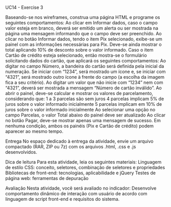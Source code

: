 UC14 - Exercise 3

Baseando-se nos wireframes, construa uma página HTML e programe os seguintes comportamentos:
Ao clicar em Informar dados, caso o campo valor esteja em branco, deverá ser emitido um alerta ou ser mostrada na página uma mensagem informando que o campo deve ser preenchido.
Ao clicar no botão Informar dados, tendo o item Pix selecionado, exibe-se um painel com as informações necessárias para Pix. Deve-se ainda mostrar o total aplicando 10% de desconto sobre o valor informado.
Caso o item Cartão de crédito esteja selecionado, então mostra-se o formulário solicitando dados do cartão, que aplicará os seguintes comportamentos:
Ao digitar no campo Número, a bandeira do cartão será definida pela inicial da numeração. Se iniciar com “1234”, será mostrado um ícone e, se iniciar com “4321”, será mostrado outro ícone à frente do campo (a escolha da imagem fica a seu critério).
Ao digitar um valor que não inicie com “1234” nem com “4321”, deverá ser mostrada a mensagem “Número de cartão inválido”.
Ao abrir o painel, deve-se calcular e mostrar os valores de parcelamento, considerando que:
1 a 3 parcelas são sem juros
4 parcelas implicam 5% de juros sobre o valor informado inicialmente
5 parcelas implicam em 10% de juros sobre o valor informado inicialmente
Ao selecionar uma opção no campo Parcelas, o valor Total abaixo do painel deve ser atualizado
Ao clicar no botão Pagar, deve-se mostrar apenas uma mensagem de sucesso.
Em nenhuma condição, ambos os painéis (Pix e Cartão de crédito) podem aparecer ao mesmo tempo.
 
Entrega
No espaço dedicado à entrega da atividade, envie um arquivo compactado (RAR, ZIP ou 7z) com os arquivos .html, .css e .js desenvolvidos.
 
Dica de leitura
Para esta atividade, leia os seguintes materiais:
Linguagem de estilo CSS: conceito, seletores, combinação de seletores e propriedades
Bibliotecas de front-end: tecnologias, aplicabilidade e jQuery
Testes de página web: ferramentas de depuração
 
Avaliação
Nesta atividade, você será avaliado no indicador:
Desenvolve comportamento dinâmico de interação com usuário de acordo com linguagem de script front-end e requisitos do sistema.
